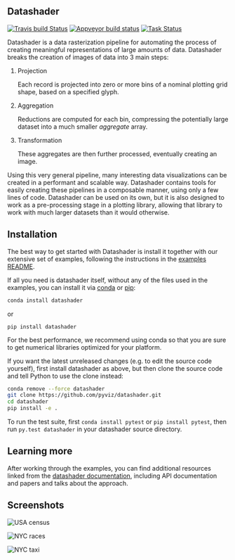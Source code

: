 Datashader
----------

[![Travis build Status](https://travis-ci.org/pyviz/datashader.svg?branch=master)](https://travis-ci.org/pyviz/datashader)
[![Appveyor build status](https://ci.appveyor.com/api/projects/status/h3lwh6ju4hfcgkm8/branch/master?svg=true)](https://ci.appveyor.com/project/pyviz-integrations/datashader/branch/master)
[![Task Status](https://badge.waffle.io/pyviz/datashader.png?label=ready&title=tasks)](https://waffle.io/pyviz/datashader)


Datashader is a data rasterization pipeline for automating the process of
creating meaningful representations of large amounts of data. Datashader
breaks the creation of images of data into 3 main steps:

1. Projection

   Each record is projected into zero or more bins of a nominal plotting grid
   shape, based on a specified glyph.

2. Aggregation

   Reductions are computed for each bin, compressing the potentially large
   dataset into a much smaller *aggregate* array.

3. Transformation

   These aggregates are then further processed, eventually creating an image.

Using this very general pipeline, many interesting data visualizations can be
created in a performant and scalable way. Datashader contains tools for easily
creating these pipelines in a composable manner, using only a few lines of code.
Datashader can be used on its own, but it is also designed to work as
a pre-processing stage in a plotting library, allowing that library
to work with much larger datasets than it would otherwise.


## Installation

The best way to get started with Datashader is install it together
with our extensive set of examples, following the instructions in the
[examples README](/examples/README.md).

If all you need is datashader itself, without any of the files used in
the examples, you can install it via 
[conda](https://conda.io/docs/install/quick.html) or 
[pip](https://pip.pypa.io/en/stable/installing/):


```bash
conda install datashader
```

or 

```
pip install datashader
```

For the best performance, we recommend using conda so that you are
sure to get numerical libraries optimized for your platform.

If you want the latest unreleased changes (e.g. to edit the source code
yourself), first install datashader as above, but then clone the source 
code and tell Python to use the clone instead:

```bash
conda remove --force datashader
git clone https://github.com/pyviz/datashader.git
cd datashader
pip install -e .
```

To run the test suite, first `conda install pytest` or
`pip install pytest`, then run `py.test datashader` in your
datashader source directory.

## Learning more

After working through the examples, you can find additional resources linked
from the [datashader documentation](http://datashader.org),
including API documentation and papers and talks about the approach.

## Screenshots

![USA census](examples/assets/images/usa_census.jpg)

![NYC races](examples/assets/images/nyc_races.jpg)

![NYC taxi](examples/assets/images/nyc_pickups_vs_dropoffs.jpg)
